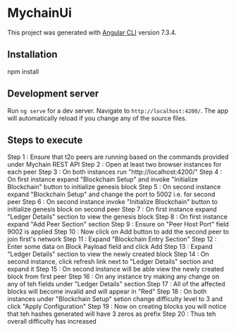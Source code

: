 # MychainUi

This project was generated with [Angular CLI](https://github.com/angular/angular-cli) version 7.3.4.

## Installation
npm install

## Development server

Run `ng serve` for a dev server. Navigate to `http://localhost:4200/`. The app will automatically reload if you change any of the source files.

## Steps to execute
 
Step 1  : Ensure that t2o peers are running based on the commands provided under Mychain REST API 
Step 2  : Open at least two browser instances for each peer
Step 3  : On both instances run "http://localhost:4200/"
Step 4  : On first instance expand "Blockchain Setup" and invoke "Initialize Blockchain" button to initialize genesis block
Step 5  : On second instance expand "Blockchain Setup" and change the port to 5002 i.e. for second peer 
Step 6  : On second instance invoke "Initialize Blockchain" button to initialize genesis block on second peer
Step 7  : On first instance expand "Ledger Details" section to view the genesis block
Step 8  : On first instance expand "Add Peer Section" section
Step 9  : Ensure on "Peer Host Port" field 9002 is applied
Step 10 : Now click on Add button to add the second peer to join first's network
Step 11 : Expand "Blockchain Entry Section"
Step 12 : Enter some data on Block Payload field and click Add
Step 13 : Expand "Ledger Details" section to view the newly created block
Step 14 : On second instance, click refresh link next to "Ledger Details" section and expand it
Step 15 : On second instance will be able view the newly created block from first peer
Step 16 : On any instance try making any change on any of teh fields under "Ledger Details" section 
Step 17 : All of the affected blocks will become invalid and will appear in "Red"
Step 18 : On both instances under "Blockchain Setup" setion change difficulty level to 3 and click "Apply Configuration"
Step 19 : Now on creating blocks you will notice that teh hashes generated will have 3 zeros as prefix
Step 20 : Thus teh overall difficulty has increased
